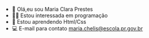 - :metal: Olá,eu sou Maria Clara Prestes
- :woman_student: Estou interessada em programação
- :pencil: Estou aprendendo Html/Css
- :computer: E-mail para contato maria.chelis@escola.pr.gov.br

<!---
MariaPrestes/MariaPrestes is a ✨ special ✨ repository because its `README.md` (this file) appears on your GitHub profile.
You can click the Preview link to take a look at your changes.
--->
